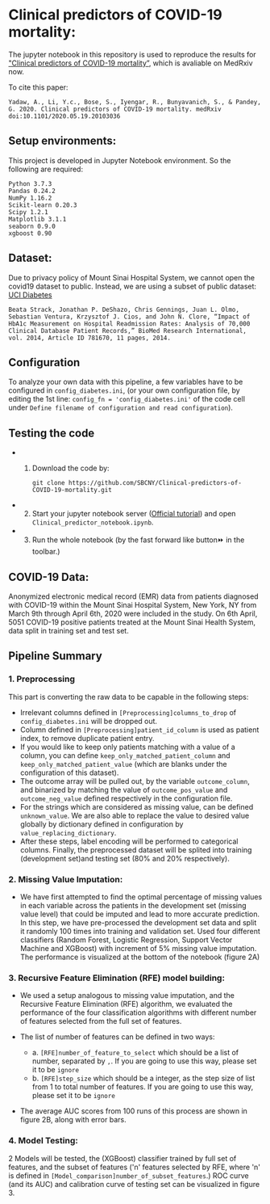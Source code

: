 # Clinical predictors of COVID-19 mortality:

The jupyter notebook in this repository is used to reproduce the results for ["Clinical predictors of COVID-19 mortality”](https://www.medrxiv.org/content/10.1101/2020.05.19.20103036v1), which is avaliable on MedRxiv now. 

To cite this paper:
	
	Yadaw, A., Li, Y.c., Bose, S., Iyengar, R., Bunyavanich, S., & Pandey, G. 2020. Clinical predictors of COVID-19 mortality. medRxiv doi:10.1101/2020.05.19.20103036
	
    
## Setup environments: 
This project is developed in Jupyter Notebook environment. So the following are required:

	Python 3.7.3
	Pandas 0.24.2
	NumPy 1.16.2
	Scikit-learn 0.20.3
	Scipy 1.2.1
	Matplotlib 3.1.1
	seaborn 0.9.0
	xgboost 0.90
          
	  
## Dataset:
Due to privacy policy of Mount Sinai Hospital System, we cannot open the covid19 dataset to public. Instead, we are using a subset of public dataset: [UCI Diabetes](https://archive.ics.uci.edu/ml/datasets/diabetes+130-us+hospitals+for+years+1999-2008)

	Beata Strack, Jonathan P. DeShazo, Chris Gennings, Juan L. Olmo, Sebastian Ventura, Krzysztof J. Cios, and John N. Clore, “Impact of HbA1c Measurement on Hospital Readmission Rates: Analysis of 70,000 Clinical Database Patient Records,” BioMed Research International, vol. 2014, Article ID 781670, 11 pages, 2014.

## Configuration

To analyze your own data with this pipeline, a few variables have to be configured in `config_diabetes.ini`, (or your own configuration file, by editing the 1st line: `config_fn = 'config_diabetes.ini'` of the code cell under `Define filename of configuration and read configuration`). 

## Testing the code
* 1. Download the code by:
		
		`git clone https://github.com/SBCNY/Clinical-predictors-of-COVID-19-mortality.git`

* 2. Start your jupyter notebook server ([Official tutorial](https://jupyter-notebook.readthedocs.io/en/stable/notebook.html#starting-the-notebook-server)) and open `Clinical_predictor_notebook.ipynb`.


* 3. Run the whole notebook (by the fast forward like button⏩  in the toolbar.)

## COVID-19 Data: 

Anonymized electronic medical record (EMR) data from patients diagnosed with COVID-19 within the Mount Sinai Hospital System, New York, NY from March 9th through April 6th, 2020 were included in the study. On 6th April, 5051 COVID-19 positive patients treated at the Mount Sinai Health System, data split in training set and test set.

## Pipeline Summary
### 1. Preprocessing
This part is converting the raw data to be capable in the following steps:
* Irrelevant columns defined in `[Preprocessing]columns_to_drop` of `config_diabetes.ini` will be dropped out. 
* Column defined in `[Preprocessing]patient_id_column` is used as patient index, to remove duplicate patient entry. 
* If you would like to keep only patients matching with a value of a column, you can define `keep_only_matched_patient_column` and `keep_only_matched_patient_value` (which are blanks under the configuration of this dataset). 
* The outcome array will be pulled out, by the variable `outcome_column`, and binarized by matching the value of `outcome_pos_value` and `outcome_neg_value`  defined respectively in the configuration file. 
* For the strings which are considered as missing value, can be defined `unknown_value`. We are also able to replace the value to desired value globally by dictionary defined in configuration by `value_replacing_dictionary`.
 * After these steps, label encoding will be performed to categorical columns. Finally, the preprocessed dataset will be splited into training (development set)and testing set (80% and 20% respectively). 

### 2. Missing Value Imputation: 

* We have first attempted to find the optimal percentage of missing values in each variable across the patients in the development set (missing value level) that could be imputed and lead to more accurate prediction. In this step, we have pre-processed the development set data and split it randomly 100 times into training and validation set. Used four different classifiers (Random Forest, Logistic Regression, Support Vector Machine and XGBoost) with increment of 5% missing value imputation. The performance is visualized at the bottom of the notebook (figure 2A)
 
### 3. Recursive Feature Elimination (RFE) model building: 

* We used a setup analogous to missing value imputation, and the Recursive Feature Elimination (RFE) algorithm, we evaluated the performance of the four classification algorithms with different number of features selected from the full set of features. 

* The list of number of features can be defined in two ways: 
  * a. `[RFE]number_of_feature_to_select` which should be a list of number, separated by `,`. If you are going to use this way, please set it to be `ignore`
  * b. `[RFE]step_size` which should be a integer, as the step size of list from 1 to total number of features. If you are going to use this way, please set it to be `ignore`

* The average AUC scores from 100 runs of this process are shown in figure 2B, along with error bars. 
 
### 4. Model Testing:
2 Models will be tested, the (XGBoost) classifier trained by full set of features, and the subset of features ('n' features selected by RFE, where 'n' is defined in `[Model_comparison]number_of_subset_features`.) ROC curve (and its AUC) and calibration curve of testing set can be visualized in figure 3.
    
